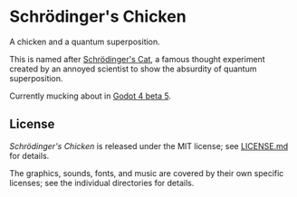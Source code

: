 # Schrödinger's Chicken

A chicken and a quantum superposition.

This is named after
[Schrödinger's Cat](https://en.wikipedia.org/wiki/Schr%C3%B6dinger's_cat), a
famous thought experiment created by an annoyed scientist to show the absurdity
of quantum superposition.

Currently mucking about in
[Godot 4 beta 5](https://godotengine.org/article/dev-snapshot-godot-4-0-beta-5).

## License

*Schrödinger's Chicken* is released under the MIT license; see
[LICENSE.md](LICENSE.md) for details.

The graphics, sounds, fonts, and music are covered by their own specific
licenses; see the individual directories for details.
